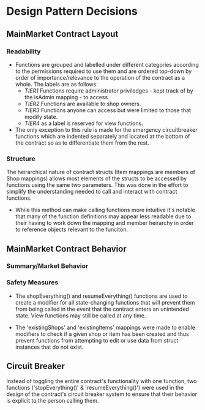 # Design Pattern Decisions

## MainMarket Contract Layout

###  Readability

  - Functions are grouped and labelled under different categories according to the permissions required to use them and are ordered top-down by order of importance/relevance to the operation of the contract as a whole. The labels are as follows:
    - *TIER1* Functions require administrator priviledges - kept track of by the isAdmin mapping - to access.
    - *TIER2* Functions are available to shop owners.
    - *TIER3* Functions anyone can access but were limited to those that modify state.
    - *TIER4* as a label is reserved for view functions.
  - The only exception to this rule is made for the emergency circuitbreaker functions which are indented separately and located at the bottom of the contract so as to differentiate them from the rest. 
  
### Structure 

  The heirarchical nature of contract structs (Item mappings are members of Shop mappings) allows most elements of the structs to be accessed by functions using the same two parameters. This was done in the effort to simplify the understanding needed to call and interact with contract functions.
  - While this method can make calling functions more intuitive it's notable that many of the function definitions may appear less readable due to their having to work down the mapping and member heirarchy in order to reference objects relevant to the funciton.

## MainMarket Contract Behavior

### Summary/Market Behavior

### Safety Measures

  - The shopEverything() and resumeEverything() functions are used to create a modifier for all state-changing functions that will prevent them from being called in the event that the contract enters an unintended state. View functions may still be called at any time.

  - The 'existingShops' and 'existingItems' mappings were made to enable modifiers to check if a given shop or item has been created and thus prevent functions from attempting to edit or use data from struct instances that do not exist. 




## Circuit Breaker
  Instead of toggling the entire contract's functionality with one function, two functions ('stopEverything()' & 'resumeEverything()') were used in the design of the contract's circuit breaker system to ensure that their behavior is explicit to the person calling them.
